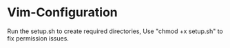 # Vim-Configuration

Run the setup.sh to create required directories,
Use "chmod +x setup.sh" to fix permission issues.



